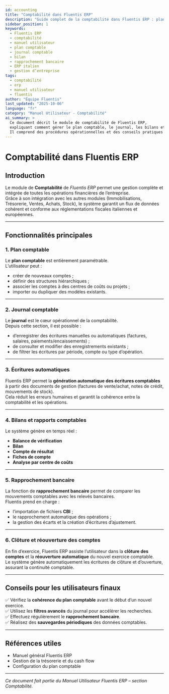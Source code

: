```yaml
---
id: accounting
title: "Comptabilité dans Fluentis ERP"
description: "Guide complet de la comptabilité dans Fluentis ERP : plan comptable, journal, bilans, rapprochement bancaire et clôtures d’exercice."
sidebar_position: 1
keywords:
  - Fluentis ERP
  - comptabilité
  - manuel utilisateur
  - plan comptable
  - journal comptable
  - bilan
  - rapprochement bancaire
  - ERP italien
  - gestion d’entreprise
tags:
  - comptabilité
  - erp
  - manuel utilisateur
  - fluentis
author: "Équipe Fluentis"
last_updated: "2025-10-06"
language: "fr"
category: "Manuel Utilisateur - Comptabilité"
ai_summary: >
  Ce document décrit le module de comptabilité de Fluentis ERP,
  expliquant comment gérer le plan comptable, le journal, les bilans et le rapprochement bancaire.
  Il comprend des procédures opérationnelles et des conseils pratiques pour les utilisateurs finaux.
---
```


# Comptabilité dans Fluentis ERP

## Introduction  
Le module de **Comptabilité** de *Fluentis ERP* permet une gestion complète et intégrée de toutes les opérations financières de l’entreprise.  
Grâce à son intégration avec les autres modules (Immobilisations, Trésorerie, Ventes, Achats, Stock), le système garantit un flux de données cohérent et conforme aux réglementations fiscales italiennes et européennes.

---

## Fonctionnalités principales

### 1. Plan comptable  
Le **plan comptable** est entièrement paramétrable.  
L’utilisateur peut :
- créer de nouveaux comptes ;  
- définir des structures hiérarchiques ;  
- associer les comptes à des centres de coûts ou projets ;  
- importer ou dupliquer des modèles existants.

---

### 2. Journal comptable  
Le **journal** est le cœur opérationnel de la comptabilité.  
Depuis cette section, il est possible :
- d’enregistrer des écritures manuelles ou automatiques (factures, salaires, paiements/encaissements) ;  
- de consulter et modifier des enregistrements existants ;  
- de filtrer les écritures par période, compte ou type d’opération.

---

### 3. Écritures automatiques  
Fluentis ERP permet la **génération automatique des écritures comptables** à partir des documents de gestion (factures de vente/achat, notes de crédit, mouvements de stock).  
Cela réduit les erreurs humaines et garantit la cohérence entre la comptabilité et les opérations.

---

### 4. Bilans et rapports comptables  
Le système génère en temps réel :
- **Balance de vérification**  
- **Bilan**  
- **Compte de résultat**  
- **Fiches de compte**  
- **Analyse par centre de coûts**

---

### 5. Rapprochement bancaire  
La fonction de **rapprochement bancaire** permet de comparer les mouvements comptables avec les relevés bancaires.  
Fluentis prend en charge :
- l’importation de fichiers **CBI** ;  
- le rapprochement automatique des opérations ;  
- la gestion des écarts et la création d’écritures d’ajustement.

---

### 6. Clôture et réouverture des comptes  
En fin d’exercice, Fluentis ERP assiste l’utilisateur dans la **clôture des comptes** et la **réouverture automatique** du nouvel exercice comptable.  
Le système génère automatiquement les écritures de clôture et d’ouverture, assurant la continuité comptable.

---

## Conseils pour les utilisateurs finaux  
✅ Vérifiez la **cohérence du plan comptable** avant le début d’un nouvel exercice.  
✅ Utilisez les **filtres avancés** du journal pour accélérer les recherches.  
✅ Effectuez régulièrement le **rapprochement bancaire**.  
✅ Réalisez des **sauvegardes périodiques** des données comptables.

---

## Références utiles
- Manuel général Fluentis ERP  
- Gestion de la trésorerie et du cash flow  
- Configuration du plan comptable

---

_Ce document fait partie du Manuel Utilisateur Fluentis ERP – section Comptabilité._
